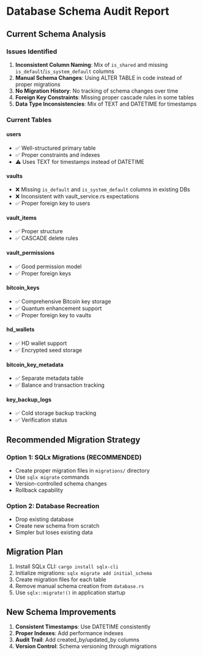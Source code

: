 # Database Schema Audit Report

## Current Schema Analysis

### Issues Identified

1. **Inconsistent Column Naming**: Mix of `is_shared` and missing `is_default`/`is_system_default` columns
2. **Manual Schema Changes**: Using ALTER TABLE in code instead of proper migrations
3. **No Migration History**: No tracking of schema changes over time
4. **Foreign Key Constraints**: Missing proper cascade rules in some tables
5. **Data Type Inconsistencies**: Mix of TEXT and DATETIME for timestamps

### Current Tables

#### users
- ✅ Well-structured primary table
- ✅ Proper constraints and indexes
- ⚠️ Uses TEXT for timestamps instead of DATETIME

#### vaults
- ❌ Missing `is_default` and `is_system_default` columns in existing DBs
- ❌ Inconsistent with vault_service.rs expectations
- ✅ Proper foreign key to users

#### vault_items
- ✅ Proper structure
- ✅ CASCADE delete rules

#### vault_permissions
- ✅ Good permission model
- ✅ Proper foreign keys

#### bitcoin_keys
- ✅ Comprehensive Bitcoin key storage
- ✅ Quantum enhancement support
- ✅ Proper foreign key to vaults

#### hd_wallets
- ✅ HD wallet support
- ✅ Encrypted seed storage

#### bitcoin_key_metadata
- ✅ Separate metadata table
- ✅ Balance and transaction tracking

#### key_backup_logs
- ✅ Cold storage backup tracking
- ✅ Verification status

## Recommended Migration Strategy

### Option 1: SQLx Migrations (RECOMMENDED)
- Create proper migration files in `migrations/` directory
- Use `sqlx migrate` commands
- Version-controlled schema changes
- Rollback capability

### Option 2: Database Recreation
- Drop existing database
- Create new schema from scratch
- Simpler but loses existing data

## Migration Plan

1. Install SQLx CLI: `cargo install sqlx-cli`
2. Initialize migrations: `sqlx migrate add initial_schema`
3. Create migration files for each table
4. Remove manual schema creation from `database.rs`
5. Use `sqlx::migrate!()` in application startup

## New Schema Improvements

1. **Consistent Timestamps**: Use DATETIME consistently
2. **Proper Indexes**: Add performance indexes
3. **Audit Trail**: Add created_by/updated_by columns
4. **Version Control**: Schema versioning through migrations
